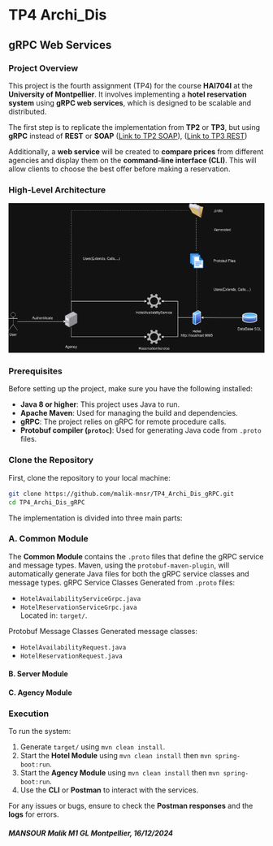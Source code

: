 # TP4 Archi_Dis 
## **gRPC Web Services**

### **Project Overview**
This project is the fourth assignment (TP4) for the course **HAI704I** at the **University of Montpellier**. It involves implementing a **hotel reservation system** using **gRPC web services**, which is designed to be scalable and distributed. 

The first step is to replicate the implementation from **TP2** or **TP3**, but using **gRPC** instead of **REST** or **SOAP** ([Link to TP2 SOAP](https://github.com/malik-mnsr/TP2_Archi_Dis_SOAP)), ([Link to TP3 REST](https://github.com/malik-mnsr/TP3_Archi_Dis_REST)) 

Additionally, a **web service** will be created to **compare prices** from different agencies and display them on the **command-line interface (CLI)**. This will allow clients to choose the best offer before making a reservation.

### **High-Level Architecture**
![Alt text](TPgRPC4.png)

### Prerequisites

Before setting up the project, make sure you have the following installed:

- **Java 8 or higher**: This project uses Java to run.
- **Apache Maven**: Used for managing the build and dependencies.
- **gRPC**: The project relies on gRPC for remote procedure calls.
- **Protobuf compiler (`protoc`)**: Used for generating Java code from `.proto` files.

### Clone the Repository

First, clone the repository to your local machine:

```bash
git clone https://github.com/malik-mnsr/TP4_Archi_Dis_gRPC.git
cd TP4_Archi_Dis_gRPC
```

The implementation is divided into three main parts:

### A. Common Module

The **Common Module** contains the `.proto` files that define the gRPC service and message types. Maven, using the `protobuf-maven-plugin`, will automatically generate Java files for both the gRPC service classes and message types.
gRPC Service Classes
Generated from `.proto` files:  
- `HotelAvailabilityServiceGrpc.java`  
- `HotelReservationServiceGrpc.java`  
Located in: `target/`.

Protobuf Message Classes
Generated message classes:  
- `HotelAvailabilityRequest.java`  
- `HotelReservationRequest.java`


#### **B. Server Module**
#### **C. Agency Module**

### **Execution**

To run the system:
1. Generate `target/` using `mvn clean install`.
2. Start the **Hotel Module** using `mvn clean install` then `mvn spring-boot:run`.
3. Start the **Agency Module** using `mvn clean install` then `mvn spring-boot:run`.
4. Use the **CLI** or **Postman** to interact with the services.

For any issues or bugs, ensure to check the **Postman responses** and the **logs** for errors.

###### **MANSOUR Malik M1 GL Montpellier, 16/12/2024**
